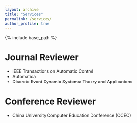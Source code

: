 ```yaml
---
layout: archive
title: "Services"
permalink: /services/
author_profile: true
---
```


{% include base_path %}

# Journal Reviewer
- IEEE Transactions on Automatic Control
- Automatica
- Discrete Event Dynamic Systems: Theory and Applications

# Conference Reviewer
- China University Computer Education Conference (CCEC)